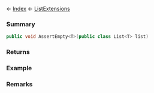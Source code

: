 ← [Index](Api-Index) ← [ListExtensions](System.Collections.Generic.ListExtensions)

### Summary

```csharp
public void AssertEmpty<T>(public class List<T> list)
```

### Returns

### Example

### Remarks

